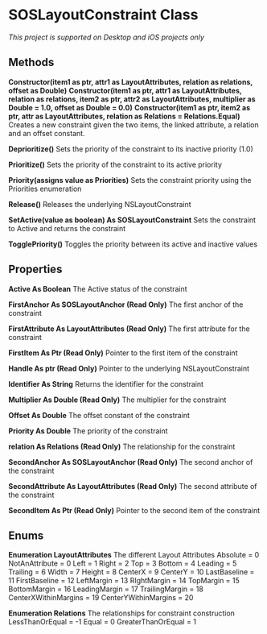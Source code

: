 # SOSLayoutConstraint Class
*This project is supported on Desktop and iOS projects only*

## Methods
**Constructor(item1 as ptr, attr1 as LayoutAttributes, relation as relations, offset as Double)**
**Constructor(item1 as ptr, attr1 as LayoutAttributes, relation as relations, item2 as ptr, attr2 as LayoutAttributes, multiplier as Double = 1.0, offset as Double = 0.0)**
**Constructor(item1 as ptr, item2 as ptr, attr as LayoutAttributes, relation as Relations = Relations.Equal)**
Creates a new constraint given the two items, the linked attribute, a relation and an offset constant.

**Deprioritize()**
Sets the priority of the constraint to its inactive priority (1.0)

**Prioritize()**
Sets the priority of the constraint to its active priority

**Priority(assigns value as Priorities)**
Sets the constraint priority using the Priorities enumeration

**Release()**
Releases the underlying NSLayoutConstraint

**SetActive(value as boolean) As SOSLayoutConstraint**
Sets the constraint to Active and returns the constraint

**TogglePriority()**
Toggles the priority between its active and inactive values

## Properties
**Active As Boolean**
The Active status of the constraint

**FirstAnchor As SOSLayoutAnchor (Read Only)**
The first anchor of the constraint

**FirstAttribute As LayoutAttributes (Read Only)**
The first attribute for the constraint

**FirstItem As Ptr (Read Only)**
Pointer to the first item of the constraint

**Handle As ptr (Read Only)**
Pointer to the underlying NSLayoutConstraint

**Identifier As String**
Returns the identifier for the constraint

**Multiplier As Double (Read Only)**
The multiplier for the constraint

**Offset As Double**
The offset constant of the constraint

**Priority As Double**
The priority of the constraint

**relation As Relations (Read Only)**
The  relationship for the constraint

**SecondAnchor As SOSLayoutAnchor (Read Only)**
The second anchor of the constraint

**SecondAttribute As LayoutAttributes (Read Only)**
The second attribute of the constraint

**SecondItem As Ptr (Read Only)**
Pointer to the second item of the constraint

## Enums
**Enumeration LayoutAttributes**
The different Layout Attributes
Absolute = 0
NotAnAttribute = 0
Left = 1
Right = 2
Top = 3
Bottom = 4
Leading = 5
Trailing = 6
Width = 7
Height = 8
CenterX = 9
CenterY = 10
LastBaseline = 11
FirstBaseline = 12
LeftMargin = 13
RIghtMargin = 14
TopMargin = 15
BottomMargin = 16
LeadingMargin = 17
TrailingMargin = 18
CenterXWithinMargins = 19
CenterYWithinMargins = 20

**Enumeration Relations**
The relationships for constraint construction
LessThanOrEqual = -1
Equal = 0
GreaterThanOrEqual = 1

